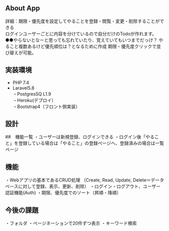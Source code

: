 ## About App
詳細：期限・優先度を設定してやることを登録・閲覧・変更・削除することができる  
ログインユーザーごとに内容を分けているので自分だけのTodoが作れます。
●●やらないとなーと思っても忘れていたり、覚えていてもいつまでだっけ？
やること複数あるけど優先順位は？となるために作成
期限・優先度クリックで並び替えが可能。

## 実装環境
- PHP 7.4  
- Laravel5.8  
・PostgresSQ L1.9  
・Heroku(デプロイ）  
・Bootstrap4（フロント側実装）  

## 設計
##　機能一覧
・ユーザーは新規登録、ログインできる
・ログイン後「やること」を登録している場合は「やること」の登録ページへ、登録済みの場合は一覧ページ

## 機能
・Webアプリの基本であるCRUD処理
（Create, Read, Update, Delete＝データベースに対して登録、表示、更新、削除）
・ログイン・ログアウト、ユーザー認証機能(Auth)
・期限、優先度でのソート（昇順・降順）



## 今後の課題
・フォルダ
・ページネーションで20件ずつ表示
・キーワード検索
